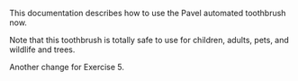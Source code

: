 This documentation describes how to use the Pavel automated toothbrush now.

Note that this toothbrush is totally safe to use for children, adults, pets, and wildlife and trees.

Another change for Exercise 5.
